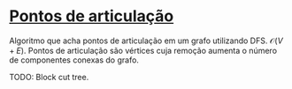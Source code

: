 # [Pontos de articulação](articulation_points.cpp)

Algoritmo que acha pontos de articulação em um grafo utilizando DFS. $\mathcal{O}(V + E)$. Pontos de articulação são vértices cuja remoção aumenta o número de componentes conexas do grafo.

TODO: Block cut tree.